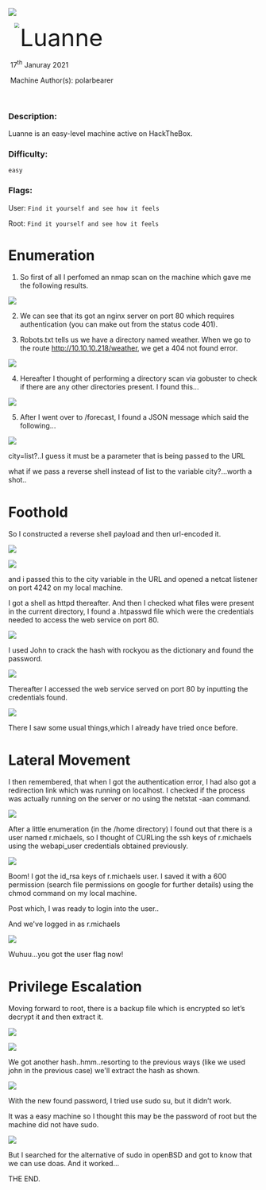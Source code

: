 
![](assets/images/banner.png)

 


<img src="assets/images/htb.png" style="margin-left: 20px; zoom: 60%;" align=left />    	<font size="10">Luanne</font>

​		17<sup>th</sup> Januray 2021

​		Machine Author(s): polarbearer

​		

 



### Description:

Luanne is an easy-level machine active on HackTheBox. 

### Difficulty:

`easy`

### Flags:

User: `Find it yourself and see how it feels`

Root: `Find it yourself and see how it feels`

# Enumeration


1) So first of all I perfomed an nmap scan on the machine which gave me the following results.

![](assets/images/Luanne_nmap.png)


2) We can see that its got an nginx server on port 80 which requires authentication (you can make out from the status code 401).

3) Robots.txt tells us we have a directory named weather. When we go to the route http://10.10.10.218/weather, we get a 404 not found error.

![](assets/images/Luanne_weather.png)


4) Hereafter I thought of performing a directory scan via gobuster to check if there are any other directories present. I found this...

![](assets/images/Luanne1.png)

5) After I went over to /forecast, I found a JSON message which said the following...

![](assets/images/Luanne_forecast.png)

city=list?..I guess it must be a parameter that is being passed to the URL

what if we pass a reverse shell instead of list to the variable city?...worth a shot..


# Foothold

So I constructed a reverse shell payload and then url-encoded it.

![](assets/images/Luanne_shell.png)


![](assets/images/Luanne_urlencode.png)



and i passed this to the city variable in the URL and opened a netcat listener on port 4242 on my local machine.

I got a shell as httpd thereafter. And then I checked what files were present in the current directory, I found a .htpasswd file which were the credentials needed to access the web service on port 80.

![](assets/images/Luanne_webapiuser.png)

I used John to crack the hash with rockyou as the dictionary and found the password. 

![](assets/images/Luanne2.png)

Thereafter I accessed the web service served on port 80 by inputting the credentials found.
 
![](assets/images/Luanne_web80.png)

There I saw some usual things,which I already have tried once before.

# Lateral Movement
I then remembered, that when I got the authentication error, I had also got a redirection link which was running on localhost.
I checked if the process was actually running on the server or no using the netstat -aan command.

![](assets/images/Luanne_netstat.png)


After a little enumeration (in the /home directory) I found out that there is a user named r.michaels, so I thought of CURLing the ssh keys of r.michaels using the webapi_user credentials obtained previously.
 
 ![](assets/images/Luanne3.png)
 
Boom! I got the id_rsa keys of r.michaels user. I saved it with a 600 permission (search file permissions on google for further details) using the chmod command on my local machine. 
 
Post which, I was ready to login into the user..

And we've logged in as r.michaels

![](assets/images/LuanneUSERFLAG.png)

Wuhuu...you got the user flag now!
 

# Privilege Escalation

Moving forward to root, there is a backup file which is encrypted so let’s decrypt it and then extract it.

![](assets/images/LuanneZipEnc.png)


![](assets/images/LuanneHash2.png)

We got another hash..hmm..resorting to the previous ways (like we used john in the previous case) we'll extract the hash as shown.

![](assets/images/Luanne4.png)

With the new found password, I tried use sudo su, but it didn’t work.

It was a easy machine so I thought this may be the password of root but the machine did not have sudo.

![](assets/images/LuanneSudo.png)

But I searched for the alternative of sudo in openBSD and got to know that we can use doas. And it worked...

THE END.

